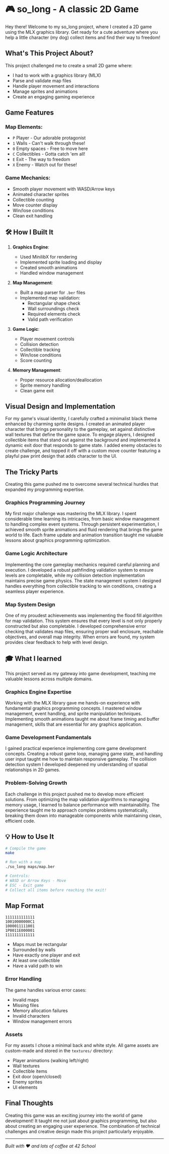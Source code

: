 # 🎮 so_long - A classic 2D Game 

Hey there! Welcome to my so_long project, where I created a 2D game using the MLX graphics library. Get ready for a cute adventure where you help a little character (my dog) collect items and find their way to freedom!

## What's This Project About?

This project challenged me to create a small 2D game where:
- I had to work with a graphics library (MLX)
- Parse and validate map files
- Handle player movement and interactions
- Manage sprites and animations
- Create an engaging gaming experience

## Game Features

### Map Elements:
- `P` Player - Our adorable protagonist
- `1` Walls - Can't walk through these!
- `0` Empty spaces - Free to move here
- `C` Collectibles - Gotta catch 'em all!
- `E` Exit - The way to freedom
- `X` Enemy - Watch out for these!

### Game Mechanics:
- Smooth player movement with WASD/Arrow keys
- Animated character sprites
- Collectible counting
- Move counter display
- Win/lose conditions
- Clean exit handling

## 🛠️ How I Built It

1. **Graphics Engine**:
   - Used MinilibX for rendering
   - Implemented sprite loading and display
   - Created smooth animations
   - Handled window management

2. **Map Management**:
   - Built a map parser for `.ber` files
   - Implemented map validation:
     - Rectangular shape check
     - Wall surroundings check
     - Required elements check
     - Valid path verification

3. **Game Logic**:
   - Player movement controls
   - Collision detection
   - Collectible tracking
   - Win/lose conditions
   - Score counting

4. **Memory Management**:
   - Proper resource allocation/deallocation
   - Sprite memory handling
   - Clean game exit

## Visual Design and Implementation

For my game's visual identity, I carefully crafted a minimalist black theme enhanced by charming sprite designs. I created an animated player character that brings personality to the gameplay, set against distinctive wall textures that define the game space. To engage players, I designed collectible items that stand out against the background and implemented a dynamic exit door that responds to game state. I added enemy obstacles to create challenge, and topped it off with a custom move counter featuring a playful paw print design that adds character to the UI.

## The Tricky Parts

Creating this game pushed me to overcome several technical hurdles that expanded my programming expertise.

### Graphics Programming Journey
My first major challenge was mastering the MLX library. I spent considerable time learning its intricacies, from basic window management to handling complex event systems. Through persistent experimentation, I achieved smooth sprite animations and fluid rendering that brings the game world to life. Each frame update and animation transition taught me valuable lessons about graphics programming optimization.

### Game Logic Architecture
Implementing the core gameplay mechanics required careful planning and execution. I developed a robust pathfinding validation system to ensure levels are completable, while my collision detection implementation maintains precise game physics. The state management system I designed handles everything from collectible tracking to win conditions, creating a seamless player experience.

### Map System Design
One of my proudest achievements was implementing the flood fill algorithm for map validation. This system ensures that every level is not only properly constructed but also completable. I developed comprehensive error checking that validates map files, ensuring proper wall enclosure, reachable objectives, and overall map integrity. When errors are found, my system provides clear feedback to help with level design.

## 🎓 What I learned 

This project served as my gateway into game development, teaching me valuable lessons across multiple domains.

### Graphics Engine Expertise
Working with the MLX library gave me hands-on experience with fundamental graphics programming concepts. I mastered window management, event handling, and sprite manipulation techniques. Implementing smooth animations taught me about frame timing and buffer management, skills that are essential for any graphics application.

### Game Development Fundamentals
I gained practical experience implementing core game development concepts. Creating a robust game loop, managing game state, and handling user input taught me how to maintain responsive gameplay. The collision detection system I developed deepened my understanding of spatial relationships in 2D games.

### Problem-Solving Growth
Each challenge in this project pushed me to develop more efficient solutions. From optimizing the map validation algorithms to managing memory usage, I learned to balance performance with maintainability. The experience taught me to approach complex problems systematically, breaking them down into manageable components while maintaining clean, efficient code.

## 💡 How to Use It

```bash
# Compile the game
make

# Run with a map
./so_long maps/map.ber

# Controls:
# WASD or Arrow Keys - Move
# ESC - Exit game
# Collect all items before reaching the exit!
```

## Map Format
```
1111111111111
10010000000C1
1000011111001
1P0011E000001
1111111111111
```
- Maps must be rectangular
- Surrounded by walls
- Have exactly one player and exit
- At least one collectible
- Have a valid path to win

### Error Handling

The game handles various error cases:
- Invalid maps
- Missing files
- Memory allocation failures
- Invalid characters
- Window management errors

### Assets
For my assets I chose a minimal back and white style. All game assets are custom-made and stored in the `textures/` directory:
- Player animations (walking left/right)
- Wall textures
- Collectible items
- Exit door (open/closed)
- Enemy sprites
- UI elements

## Final Thoughts

Creating this game was an exciting journey into the world of game development! It taught me not just about graphics programming, but also about creating an engaging user experience. The combination of technical challenges and creative design made this project particularly enjoyable.

---
*Built with ❤️ and lots of coffee at 42 School*
